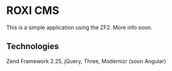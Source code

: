 ROXI CMS
===

This is a simple application using the ZF2. More info soon.


Technologies
------------

Zend Framework 2.25, jQuery, Three, Modernizr (soon Angular)

